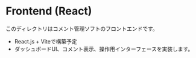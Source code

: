 # Frontend (React)

このディレクトリはコメント管理ソフトのフロントエンドです。
- React.js + Viteで構築予定
- ダッシュボードUI、コメント表示、操作用インターフェースを実装します。
